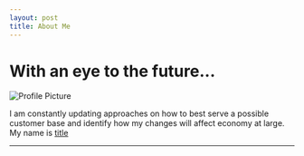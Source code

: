 ```yaml
---
layout: post
title: About Me
---
```


# With an eye to the future... 

![Profile Picture](https://NicholasBranch.github.io/NicholasBranch/images/miniprofile.png)

I am constantly updating approaches on how to best serve a possible customer base and identify how my changes will affect economy at large. 
My name is [title](https://www.google.com)

---
